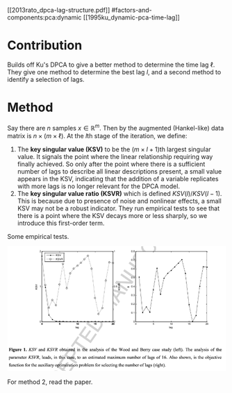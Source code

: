 [[2013rato_dpca-lag-structure.pdf]]
#factors-and-components:pca:dynamic
[[1995ku_dynamic-pca-time-lag]]

# Contribution 

   Builds off Ku's DPCA to give a better method to determine the time lag $\ell$. They give one method to determine the best lag $l$, and a second method to identify a selection of lags. 

# Method 

   Say there are $n$ samples $x \in \mathbb{R}^m$. Then by the augmented (Hankel-like) data matrix is $n \times (m \times \ell)$. At the $l$th stage of the iteration, we define: 
   1. The **key singular value (KSV)** to be the $(m \times l + 1)$th largest singular value. It signals the point where the linear relationship requiring way finally achieved. So only after the point where there is a sufficient number of lags to describe all linear descriptions present, a small value appears in the KSV, indicating that the addition of a variable replicates with more lags is no longer relevant for the DPCA model. 
   2. The **key singular value ratio (KSVR)** which is defined $KSV(l) / KSV(l-1)$. This is because due to presence of noise and nonlinear effects, a small KSV may not be a robust indicator. They run empirical tests to see that there is a point where the KSV decays more or less sharply, so we introduce this first-order term. 

   Some empirical tests. 

   ![image](ksv_graph.png)

   For method 2, read the paper. 
